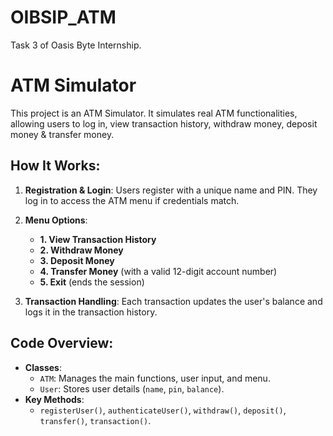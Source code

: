 # OIBSIP_ATM
Task 3 of Oasis Byte Internship. 
# ATM Simulator

This project is an ATM Simulator. It simulates real ATM functionalities, allowing users to log in, view transaction history, withdraw money, deposit money & transfer money.

## How It Works:

1. **Registration & Login**: Users register with a unique name and PIN. They log in to access the ATM menu if credentials match.
2. **Menu Options**:
   - **1. View Transaction History**
   - **2. Withdraw Money**
   - **3. Deposit Money**
   - **4. Transfer Money** (with a valid 12-digit account number)
   - **5. Exit** (ends the session)

3. **Transaction Handling**: Each transaction updates the user's balance and logs it in the transaction history.

## Code Overview:

- **Classes**:
   - `ATM`: Manages the main functions, user input, and menu.
   - `User`: Stores user details (`name`, `pin`, `balance`).
- **Key Methods**:
   - `registerUser()`, `authenticateUser()`, `withdraw()`, `deposit()`, `transfer()`, `transaction()`.
